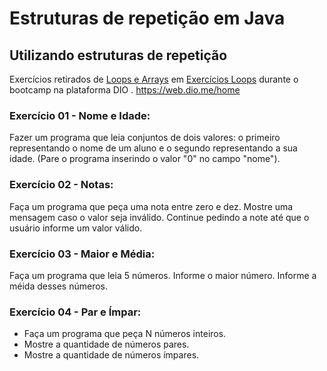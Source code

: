 # Estruturas de repetição em Java

## Utilizando estruturas de repetição

Exercícios retirados de <a href="https://github.com/cami-la/loops-e-arrays">Loops e Arrays</a> em <a href="https://github.com/cami-la/loops-e-arrays/tree/master/src/br/com/dio/exercicios/loops">Exercícios Loops</a> durante o bootcamp na plataforma DIO . https://web.dio.me/home




### Exercício 01 - Nome e Idade:
Fazer um programa que leia conjuntos de dois valores: o primeiro representando o nome de um aluno e o segundo representando a sua idade.
(Pare o programa inserindo o valor "0" no campo "nome").

### Exercício 02 - Notas:
Faça um programa que peça uma nota entre zero e dez.
Mostre uma mensagem caso o valor seja inválido.
Continue pedindo a note até que o usuário informe um valor válido.

### Exercício 03 - Maior e Média:
Faça um programa que leia 5 números.
Informe o maior número.
Informe a méida desses números.

### Exercício 04 - Par e Ímpar:
- Faça um programa que peça N números inteiros.
- Mostre a quantidade de números pares.
- Mostre a quantidade de números ímpares.

